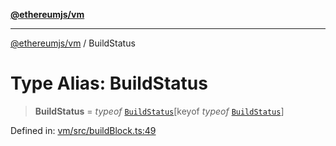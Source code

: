[**@ethereumjs/vm**](../README.md)

***

[@ethereumjs/vm](../README.md) / BuildStatus

# Type Alias: BuildStatus

> **BuildStatus** = *typeof* [`BuildStatus`](../variables/BuildStatus.md)\[keyof *typeof* [`BuildStatus`](../variables/BuildStatus.md)\]

Defined in: [vm/src/buildBlock.ts:49](https://github.com/ethereumjs/ethereumjs-monorepo/blob/master/packages/vm/src/buildBlock.ts#L49)
